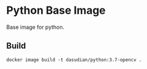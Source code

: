 # Python Base Image

Base image for python.

## Build

`docker image build -t dasudian/python:3.7-opencv .`
